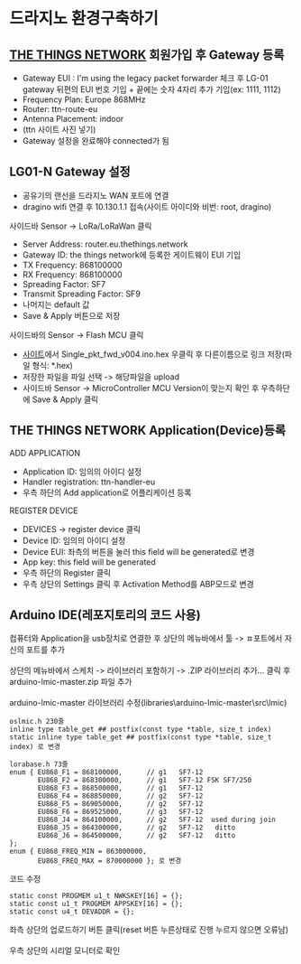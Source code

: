 드라지노 환경구축하기
=====================


[THE THINGS NETWORK](https://www.thethingsnetwork.org/) 회원가입 후 Gateway 등록
-----------------------------------------------------------------------------------

* Gateway EUI : I'm using the legacy packet forwarder 체크 후 LG-01 gateway 뒤편의 EUI 번호 기입 + 끝에는 숫자 4자리 추가 기입(ex: 1111, 1112)
* Frequency Plan: Europe 868MHz
* Router: ttn-route-eu
* Antenna Placement: indoor
* (ttn 사이트 사진 넣기)
* Gateway 설정을 완료해야 connected가 됨

LG01-N Gateway 설정
-------------------------------------------------------------

* 공유기의 랜선을 드라지노 WAN 포트에 연결
* dragino wifi 연결 후 10.130.1.1 접속(사이트 아이디와 비번: root, dragino)

사이드바 Sensor -> LoRa/LoRaWan 클릭
* Server Address: router.eu.thethings.network
* Gateway ID: the things network에 등록한 게이트웨이 EUI 기입
* TX Frequency: 868100000
* RX Frequency: 868100000
* Spreading Factor: SF7
* Transmit Spreading Factor: SF9
* 나머지는 default 값
* Save & Apply 버튼으로 저장

사이드바의 Sensor -> Flash MCU 클릭
* [사이트](http://www.dragino.com/downloads/index.php?dir=LoRa_Gateway/LG01-P_LG01-S/Arduino%20Sketch/)에서 Single_pkt_fwd_v004.ino.hex 우클릭 후 다른이름으로 링크 저장(파일 형식: *.hex)
* 저장한 파일을 파일 선택 -> 해당파일을 upload <br>
* 사이드바 Sensor -> MicroController MCU Version이 맞는지 확인 후 우측하단에 Save & Apply 클릭

THE THINGS NETWORK Application(Device)등록
--------------------------------------------------------------

ADD APPLICATION
* Application ID: 임의의 아이디 설정
* Handler registration: ttn-handler-eu
* 우측 하단의 Add application로 어플리케이션 등록

REGISTER DEVICE
* DEVICES -> register device 클릭
* Device ID: 임의의 아이디 설정
* Device EUI: 좌측의 버튼을 눌러 this field will be generated로 변경
* App key: this field will be generated
* 우측 하단의 Register 클릭
* 우측 상단의 Settings 클릭 후 Activation Method를 ABP모드로 변경


Arduino IDE(레포지토리의 코드 사용)
--------------------------
컴퓨터와 Application을 usb장치로 연결한 후 상단의 메뉴바에서 툴 -> ㅍ포트에서 자신의 포트를 추가<br><br> 
상단의 메뉴바에서 스케치 -> 라이브러리 포함하기 -> .ZIP 라이브러리 추가... 클릭 후 arduino-lmic-master.zip 파일 추가<br><br>
arduino-lmic-master 라이브러리 수정(libraries\arduino-lmic-master\src\lmic)<br>
<pre><code>oslmic.h 230줄<br>inline type table_get ## postfix(const type *table, size_t index)<br>static inline type table_get ## postfix(const type *table, size_t index) 로 변경
</code></pre>
<pre><code>lorabase.h 73줄<br>enum { EU868_F1 = 868100000,      // g1   SF7-12
       EU868_F2 = 868300000,      // g1   SF7-12 FSK SF7/250
       EU868_F3 = 868500000,      // g1   SF7-12
       EU868_F4 = 868850000,      // g2   SF7-12
       EU868_F5 = 869050000,      // g2   SF7-12
       EU868_F6 = 869525000,      // g3   SF7-12
       EU868_J4 = 864100000,      // g2   SF7-12  used during join
       EU868_J5 = 864300000,      // g2   SF7-12   ditto
       EU868_J6 = 864500000,      // g2   SF7-12   ditto
};
enum { EU868_FREQ_MIN = 863000000,
       EU868_FREQ_MAX = 870000000 }; 로 변경
</code></pre>

코드 수정
<pre><code>static const PROGMEM u1_t NWKSKEY[16] = {}; 
static const u1_t PROGMEM APPSKEY[16] = {};
static const u4_t DEVADDR = {};
</code></pre>

좌측 상단의 업로드하기 버튼 클릭(reset 버튼 누른상태로 진행 누르지 않으면 오류남) <br><br>
우측 상단의 시리얼 모니터로 확인


